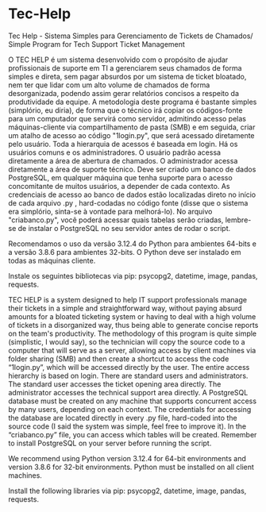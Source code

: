 # Tec-Help
Tec Help - Sistema Simples para Gerenciamento de Tickets de Chamados/ Simple Program for Tech Support Ticket Management

O TEC HELP é um sistema desenvolvido com o propósito de ajudar profissionais de suporte em TI a gerenciarem seus chamados de forma simples e direta, sem pagar absurdos por um sistema de ticket bloatado, nem ter que lidar com um alto volume de chamados de forma desorganizada, podendo assim gerar relatórios concisos a respeito da produtividade da equipe.
A metodologia deste programa é bastante simples (simplório, eu diria), de forma que o técnico irá copiar os códigos-fonte para um computador que servirá como servidor, admitindo acesso pelas máquinas-cliente via compartilhamento de pasta (SMB) e em seguida, criar um atalho de acesso ao código "1login.py", que será acessado diretamente pelo usuário. Toda a hierarquia de acessos é baseada em login. Há os usuários comuns e os administradores. O usuário padrão acessa diretamente a área de abertura de chamados. O administrador acessa diretamente a área de suporte técnico. Deve ser criado um banco de dados PostgreSQL, em qualquer máquina que tenha suporte para o acesso concomitante de muitos usuários, a depender de cada contexto. As credenciais de acesso ao banco de dados estão localizadas direto no início de cada arquivo .py , hard-codadas no código fonte (disse que o sistema era simplório, sinta-se à vontade para melhorá-lo). No arquivo "criabanco.py", você poderá acessar quais tabelas serão criadas, lembre-se de instalar o PostgreSQL no seu servidor antes de rodar o script.

Recomendamos o uso da versão 3.12.4 do Python para ambientes 64-bits e a versão 3.8.6 para ambientes 32-bits. O Python deve ser instalado em todas as máquinas cliente.

Instale os seguintes bibliotecas via pip: psycopg2, datetime, image, pandas, requests.



TEC HELP is a system designed to help IT support professionals manage their tickets in a simple and straightforward way, without paying absurd amounts for a bloated ticketing system or having to deal with a high volume of tickets in a disorganized way, thus being able to generate concise reports on the team's productivity.
The methodology of this program is quite simple (simplistic, I would say), so the technician will copy the source code to a computer that will serve as a server, allowing access by client machines via folder sharing (SMB) and then create a shortcut to access the code “1login.py”, which will be accessed directly by the user. The entire access hierarchy is based on login. There are standard users and administrators. The standard user accesses the ticket opening area directly. The administrator accesses the technical support area directly. A PostgreSQL database must be created on any machine that supports concurrent access by many users, depending on each context. The credentials for accessing the database are located directly in every .py file, hard-coded into the source code (I said the system was simple, feel free to improve it). In the “criabanco.py” file, you can access which tables will be created. Remember to install PostgreSQL on your server before running the script.

We recommend using Python version 3.12.4 for 64-bit environments and version 3.8.6 for 32-bit environments. Python must be installed on all client machines.

Install the following libraries via pip: psycopg2, datetime, image, pandas, requests.

